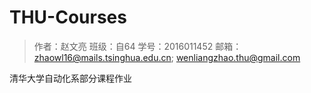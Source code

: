 # THU-Courses

> 作者：赵文亮
  班级：自64
  学号：2016011452
  邮箱：zhaowl16@mails.tsinghua.edu.cn; wenliangzhao.thu@gmail.com

清华大学自动化系部分课程作业

